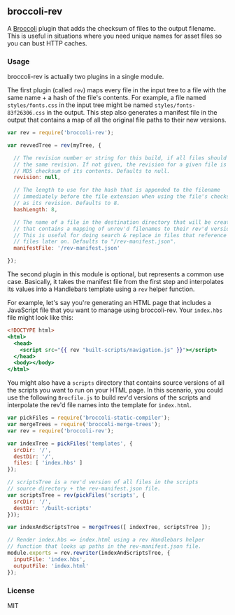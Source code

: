 ## broccoli-rev

A [Broccoli](https://github.com/joliss/broccoli) plugin that adds the checksum of files to the output filename. This is useful in situations where you need unique names for asset files so you can bust HTTP caches.

### Usage

broccoli-rev is actually two plugins in a single module.

The first plugin (called `rev`) maps every file in the input tree to a file with the same name + a hash of the file's contents. For example, a file named `styles/fonts.css` in the input tree might be named `styles/fonts-83f26306.css` in the output. This step also generates a manifest file in the output that contains a map of all the original file paths to their new versions.

```js
var rev = require('broccoli-rev');

var revvedTree = rev(myTree, {

  // The revision number or string for this build, if all files should use
  // the same revision. If not given, the revision for a given file is the
  // MD5 checksum of its contents. Defaults to null.
  revision: null,

  // The length to use for the hash that is appended to the filename
  // immediately before the file extension when using the file's checksum
  // as its revision. Defaults to 8.
  hashLength: 8,

  // The name of a file in the destination directory that will be created
  // that contains a mapping of unrev'd filenames to their rev'd versions.
  // This is useful for doing search & replace in files that reference rev'd
  // files later on. Defaults to "/rev-manifest.json".
  manifestFile: '/rev-manifest.json'

});
```

The second plugin in this module is optional, but represents a common use case. Basically, it takes the manifest file from the first step and interpolates its values into a Handlebars template using a `rev` helper function.

For example, let's say you're generating an HTML page that includes a JavaScript file that you want to manage using broccoli-rev. Your `index.hbs` file might look like this:

```handlebars
<!DOCTYPE html>
<html>
  <head>
    <script src="{{ rev "built-scripts/navigation.js" }}"></script>
  </head>
  <body></body>
</html>
```

You might also have a `scripts` directory that contains source versions of all the scripts you want to run on your HTML page. In this scenario, you could use the following `Brocfile.js` to build rev'd versions of the scripts and interpolate the rev'd file names into the template for `index.html`.

```js
var pickFiles = require('broccoli-static-compiler');
var mergeTrees = require('broccoli-merge-trees');
var rev = require('broccoli-rev');

var indexTree = pickFiles('templates', {
  srcDir: '/',
  destDir: '/',
  files: [ 'index.hbs' ]
});

// scriptsTree is a rev'd version of all files in the scripts
// source directory + the rev-manifest.json file.
var scriptsTree = rev(pickFiles('scripts', {
  srcDir: '/',
  destDir: '/built-scripts'
}));

var indexAndScriptsTree = mergeTrees([ indexTree, scriptsTree ]);

// Render index.hbs => index.html using a rev Handlebars helper
// function that looks up paths in the rev-manifest.json file.
module.exports = rev.rewriter(indexAndScriptsTree, {
  inputFile: 'index.hbs',
  outputFile: 'index.html'
});
```

### License

MIT
